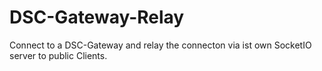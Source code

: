 # DSC-Gateway-Relay

Connect to a DSC-Gateway and relay the connecton via ist own SocketIO server to
public Clients.

